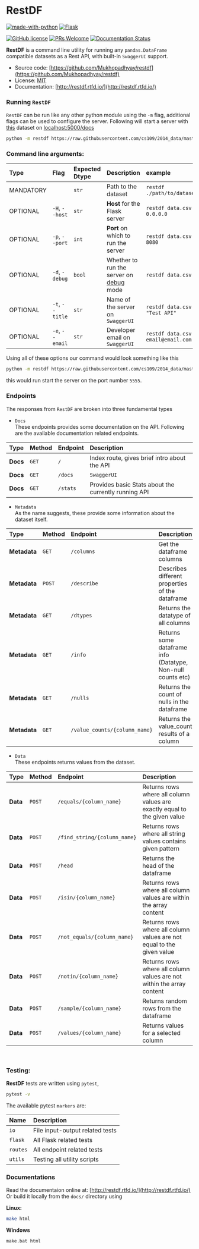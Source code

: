 # RestDF

[![made-with-python](https://img.shields.io/badge/Made%20with-Python-1f425f.svg?style=for-the-badge&logo=appveyor)](https://www.python.org/)
[![Flask](https://img.shields.io/badge/flask-%23000.svg?style=for-the-badge&logo=flask&logoColor=white)](https://flask.palletsprojects.com/en/2.0.x/)

[![GitHub license](https://img.shields.io/badge/license-MIT-brightgreen?style=flat-square)](https://github.com/Mukhopadhyay/restdf/blob/master/LICENSE)
[![PRs Welcome](https://img.shields.io/badge/PRs-welcome-brightgreen.svg?style=flat-square)](http://makeapullrequest.com)
[![Documentation Status](https://readthedocs.org/projects/restdf/badge/?version=latest)](https://restdf.readthedocs.io/en/latest/?badge=latest)

**RestDF** is a command line utility for running any `pandas.DataFrame` compatible datasets as a Rest API, with built-in `SwaggerUI` support.

* Source code: [https://github.com/Mukhopadhyay/restdf](https://github.com/Mukhopadhyay/restdf)
* License: [MIT](https://github.com/Mukhopadhyay/restdf/blob/master/LICENSE)
* Documentation: [http://restdf.rtfd.io/](http://restdf.rtfd.io/)

### Running `RestDF`

`RestDF` can be run like any other python module using the `-m` flag, additional flags can be used to configure the server.
Following will start a server with [this](https://raw.githubusercontent.com/cs109/2014_data/master/diamonds.csv) dataset on [localhost:5000/docs](http://0.0.0.0:5000/docs)

```bash
python -m restdf https://raw.githubusercontent.com/cs109/2014_data/master/diamonds.csv
```
### Command line arguments:

|**Type**|**Flag**|**Expected Dtype**|**Description**|**example**|
|:-------|:-------|:-----------------|:--------------|:----------|
|MANDATORY||`str`|Path to the dataset|`restdf ./path/to/dataset.csv`|
|OPTIONAL|`-H`, `--host`|`str`|**Host** for the Flask server|`restdf data.csv -H 0.0.0.0`|
|OPTIONAL|`-p`, `--port`|`int`|**Port** on which to run the server|`restdf data.csv -p 8080`|
|OPTIONAL|`-d`, `-debug`|`bool`|Whether to run the server on [debug](https://flask.palletsprojects.com/en/2.0.x/debugging/) mode|`restdf data.csv -d`|
|OPTIONAL|`-t`, `--title`|`str`|Name of the server on `SwaggerUI`|`restdf data.csv -t "Test API"`|
|OPTIONAL|`-e`, `--email`|`str`|Developer email on `SwaggerUI`|`restdf data.csv -e email@email.com`|

Using all of these options our command would look something like this
```bash
python -m restdf https://raw.githubusercontent.com/cs109/2014_data/master/diamonds.csv --host 0.0.0.0 --port 5555 -d -t "Diamonds Dataset" -e "username@email.com"
```
this would run start the server on the port number `5555`.

### Endpoints

The responses from `RestDF` are broken into three fundamental types
* `Docs`<br/>
These endpoints provides some documentation on the API. Following are the available documentation related endpoints.

|**Type**|**Method**|**Endpoint**|**Description**|
|:-------|:---------|:-----------|:--------------|
|**Docs**|`GET`|`/`|Index route, gives brief intro about the API|
|**Docs**|`GET`|`/docs`|`SwaggerUI`|
|**Docs**|`GET`|`/stats`|Provides basic Stats about the currently running API|


* `Metadata`<br/>
As the name suggests, these provide some information about the dataset itself.

|**Type**|**Method**|**Endpoint**|**Description**|
|:-------|:---------|:-----------|:--------------|
|**Metadata**|`GET`|`/columns`|Get the dataframe columns|
|**Metadata**|`POST`|`/describe`|Describes different properties of the dataframe|
|**Metadata**|`GET`|`/dtypes`|Returns the datatype of all columns|
|**Metadata**|`GET`|`/info`|Returns some dataframe info (Datatype, Non-null counts etc)|
|**Metadata**|`GET`|`/nulls`|Returns the count of nulls in the dataframe|
|**Metadata**|`GET`|`/value_counts/{column_name}`|Returns the value_count results of a column|

* `Data`<br/>
These endpoints returns values from the dataset.

|**Type**|**Method**|**Endpoint**|**Description**|
|:-------|:---------|:-----------|:--------------|
|**Data**|`POST`|`/equals/{column_name}`|Returns rows where all column values are exactly equal to the given value|
|**Data**|`POST`|`/find_string/{column_name}`|Returns rows where all string values contains given pattern|
|**Data**|`POST`|`/head`|Returns the head of the dataframe|
|**Data**|`POST`|`/isin/{column_name}`|Returns rows where all column values are within the array content|
|**Data**|`POST`|`/not_equals/{column_name}`|Returns rows where all column values are not equal to the given value|
|**Data**|`POST`|`/notin/{column_name}`|Returns rows where all column values are not within the array content|
|**Data**|`POST`|`/sample/{column_name}`|Returns random rows from the dataframe|
|**Data**|`POST`|`/values/{column_name}`|Returns values for a selected column|


<br/>

### Testing:
**RestDF** tests are written using `pytest`,
```bash
pytest -v
```
The available pytest `markers` are:

|**Name**|**Description**|
|:-------|:--------------|
|`io`|File input-output related tests|
|`flask`|All Flask related tests|
|`routes`|All endpoint related tests|
|`utils`|Testing all utility scripts|

### Documentations

Read the documentaion online at: [http://restdf.rtfd.io/](http://restdf.rtfd.io/)
Or build it locally from the `docs/` directory using

**Linux:**
```bash
make html
```
**Windows**
```bash
make.bat html
```
